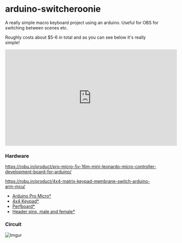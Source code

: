 # arduino-switcheroonie
A really simple macro keyboard project using an arduino. Useful for OBS for switching between scenes etc.

Roughly costs about $5-6 in total and as you can see below it's really simple!

<iframe width="560" height="315" src="https://www.youtube.com/embed/ORujXGDqG_I?si=mbnHLKsHhnsZu3Ob" title="YouTube video player" frameborder="0" allow="accelerometer; autoplay; clipboard-write; encrypted-media; gyroscope; picture-in-picture; web-share" referrerpolicy="strict-origin-when-cross-origin" allowfullscreen></iframe>


### Hardware

https://robu.in/product/pro-micro-5v-16m-mini-leonardo-micro-controller-development-board-for-arduino/

https://robu.in/product/4x4-matrix-keypad-membrane-switch-arduino-arm-mcu/

- [Arduino Pro Micro*](http://s.click.aliexpress.com/e/cKhaIeiy)
- [4x4 Keypad*](http://s.click.aliexpress.com/e/p55RfT2)
- [Perfboard*](http://s.click.aliexpress.com/e/bSd3pJqC)
- [Header pins, male and female*](http://s.click.aliexpress.com/e/xVXAQTA)


### Circuit
![Imgur](https://i.imgur.com/u7MkgGV.png)
